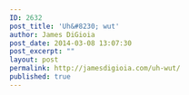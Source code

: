 ```yaml
---
ID: 2632
post_title: 'Uh&#8230; wut'
author: James DiGioia
post_date: 2014-03-08 13:07:30
post_excerpt: ""
layout: post
permalink: http://jamesdigioia.com/uh-wut/
published: true
---
```

